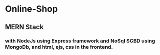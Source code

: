 # Online-Shop
## MERN Stack 
### with NodeJs using Express framework and NoSql SGBD using MongoDb, and html, ejs, css in the frontend.
